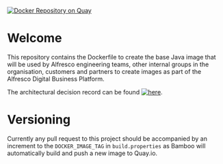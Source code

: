 [![Docker Repository on Quay](https://quay.io/repository/alfresco/alfresco-base-java/status?token=7b035610-24b5-4ed7-a95f-6e812628cd8e "Docker Repository on Quay")](https://quay.io/repository/alfresco/alfresco-base-java)

# Welcome

This repository contains the Dockerfile to create the base Java image that will be used by Alfresco engineering teams, other internal groups in the organisation, customers and partners to create images as part of the Alfresco Digital Business Platform.

The architectural decision record can be found [![here](https://img.shields.io/badge/Bamboo-PRIVATE-red.svg)](https://github.com/Alfresco/alfresco-anaxes-shipyard/blob/master/docs/adrs/0005-base-java-docker-image-composition.md).

# Versioning

Currently any pull request to this project should be accompanied by an increment to the `DOCKER_IMAGE_TAG` in `build.properties` as Bamboo will automatically build and push a new image to Quay.io.